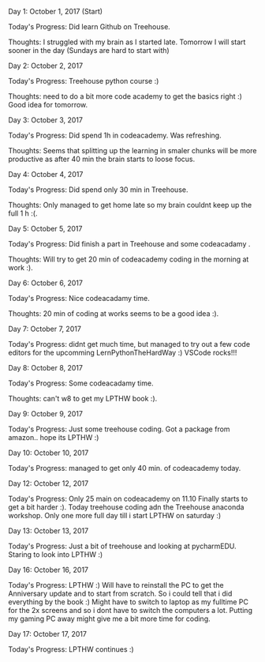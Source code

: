 Day 1: October 1, 2017 (Start)


Today's Progress: Did learn  Github on Treehouse.

Thoughts: I struggled with my brain as I started late. Tomorrow I will start sooner in the day (Sundays are hard to start with) 

Day 2: October 2, 2017

Today's Progress: Treehouse python course :)

Thoughts: need to do a bit more code academy to get the basics right :) Good idea for tomorrow.


Day 3: October 3, 2017

Today's Progress: Did spend 1h in codeacademy. Was refreshing.

Thoughts: Seems that splitting up the learning in smaler chunks will be more productive as after 40 min the brain starts to loose focus.


Day 4: October 4, 2017

Today's Progress: Did spend only 30 min in Treehouse.

Thoughts: Only managed to get home late so my brain couldnt keep up the full 1 h :(.

Day 5: October 5, 2017

Today's Progress: Did finish a part in Treehouse and some codeacadamy .

Thoughts: Will try to get 20 min of codeacademy coding in the morning at work :).


Day 6: October 6, 2017

Today's Progress: Nice codeacadamy time.

Thoughts: 20 min of coding at works seems to be a good idea  :).

Day 7: October 7, 2017

Today's Progress: didnt get much time, but managed to try out a few code editors for the upcomming LernPythonTheHardWay :)  VSCode rocks!!!

Day 8: October 8, 2017

Today's Progress: Some codeacadamy time.

Thoughts: can't w8 to get my LPTHW book  :).


Day 9: October 9, 2017

Today's Progress: Just some treehouse coding. Got a package from amazon.. hope its LPTHW :)

Day 10: October 10, 2017

Today's Progress:  managed to get only 40 min. of codeacademy today.


Day 12: October 12, 2017

Today's Progress:  Only 25 main on codeacademy on 11.10 Finally starts to get a bit harder :).
Today treehouse coding adn the Treehouse anaconda workshop. Only one more full day till i start LPTHW on saturday :)

Day 13: October 13, 2017

Today's Progress:  Just a bit of treehouse and looking at pycharmEDU. Staring to look into LPTHW :) 


Day 16: October 16, 2017

Today's Progress:  LPTHW :) Will have to reinstall the PC to get the Anniversary update and to start from scratch. So i could tell that i did everything by the book :) Might have to switch to laptop as my fulltime PC for the 2x screens and so i dont have to switch the computers a lot. Putting my gaming PC away might give me a bit more time for coding. 


Day 17: October 17, 2017

Today's Progress:  LPTHW continues :)
